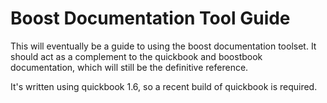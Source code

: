 # Boost Documentation Tool Guide

This will eventually be a guide to using the boost documentation toolset. It
should act as a complement to the quickbook and boostbook documentation,
which will still be the definitive reference.

It's written using quickbook 1.6, so a recent build of quickbook is required.